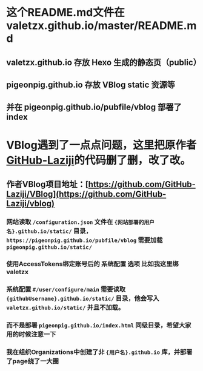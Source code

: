 # 这个README.md文件在 valetzx.github.io/master/README.md 
## valetzx.github.io 存放 Hexo 生成的静态页（public）
## pigeonpig.github.io 存放 VBlog static 资源等 
## 并在 pigeonpig.github.io/pubfile/vblog 部署了 index



# VBlog遇到了一点点问题，这里把原作者[GitHub-Laziji](https://github.com/GitHub-Laziji)的代码删了删，改了改。
## 作者VBlog项目地址：[https://github.com/GitHub-Laziji/VBlog](https://github.com/GitHub-Laziji/vblog)
### 网站读取 `/configuration.json` 文件在 `{网站部署的用户名}.github.io/static/` 目录，`https://pigeonpig.github.io/pubfile/vblog` 需要加载 `pigeonpig.github.io/static/`
### 使用AccessTokens绑定账号后的 系统配置 选项 比如我这里绑 valetzx
### 系统配置 `#/user/configure/main` 需要读取 `{githubUsername}.github.io/static/` 目录，他会写入 `valetzx.github.io/static/` 并且不加载。
### 而不是部署 `pigeonpig.github.io/index.html` 同级目录，希望大家用的时候注意一下
### 我在组织Organizations中创建了非 `{用户名}.github.io` 库，并部署了page绕了一大圈
